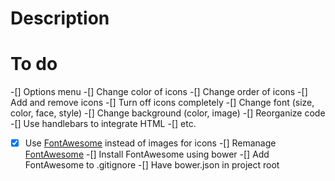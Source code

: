 # Description


# To do
-[] Options menu
	-[] Change color of icons
	-[] Change order of icons
	-[] Add and remove icons
	-[] Turn off icons completely
	-[] Change font (size, color, face, style)
	-[] Change background (color, image)
-[] Reorganize code 
	-[] Use handlebars to integrate HTML
	-[] etc.
-[x] Use [FontAwesome](fontawesome.io) instead of images for icons
-[] Remanage [FontAwesome](fontawesome.io)
	-[] Install FontAwesome using bower
	-[] Add FontAwesome to .gitignore
	-[] Have bower.json in project root


